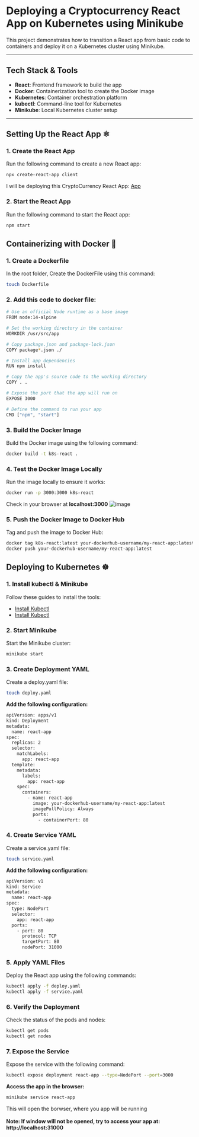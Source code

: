 # Deploying a Cryptocurrency React App on Kubernetes using Minikube

This project demonstrates how to transition a React app from basic code to containers and deploy it on a Kubernetes cluster using Minikube.

---

## Tech Stack & Tools

- **React**: Frontend framework to build the app
- **Docker**: Containerization tool to create the Docker image
- **Kubernetes**: Container orchestration platform
- **kubectl**: Command-line tool for Kubernetes
- **Minikube**: Local Kubernetes cluster setup

---

## Setting Up the React App ⚛

### 1. Create the React App 

Run the following command to create a new React app:

```bash
npx create-react-app client
```
I will be deploying this CryptoCurrency React App: <a href="https://github.com/zainulabideen1122/React-Cryptocurrency-App/tree/master">App</a>

### 2. Start the React App
Run the following command to start the React app:
```bash
npm start
```
## Containerizing with Docker 🐋

### 1. Create a Dockerfile
In the root folder, Create the DockerFile using this command:
```bash
touch Dockerfile
```
### 2. Add this code to docker file:
```bash
# Use an official Node runtime as a base image
FROM node:14-alpine

# Set the working directory in the container
WORKDIR /usr/src/app

# Copy package.json and package-lock.json
COPY package*.json ./

# Install app dependencies
RUN npm install

# Copy the app's source code to the working directory
COPY . .

# Expose the port that the app will run on
EXPOSE 3000

# Define the command to run your app
CMD ["npm", "start"]
```
### 3. Build the Docker Image
Build the Docker image using the following command:
```bash
docker build -t k8s-react .
```

### 4. Test the Docker Image Locally
Run the image locally to ensure it works:
```bash
docker run -p 3000:3000 k8s-react
```
Check in your browser at **localhost:3000** 
![image](https://github.com/user-attachments/assets/87cf91eb-1809-4213-8506-f711470ae2bb)

### 5. Push the Docker Image to Docker Hub
Tag and push the image to Docker Hub:
```bash
docker tag k8s-react:latest your-dockerhub-username/my-react-app:latest
docker push your-dockerhub-username/my-react-app:latest
```
## Deploying to Kubernetes ☸️
### 1. Install kubectl & Minikube
Follow these guides to install the tools:
- <a href="https://kubernetes.io/docs/tasks/tools/">Install Kubectl</a>
- <a href="https://minikube.sigs.k8s.io/docs/start/?arch=%2Fwindows%2Fx86-64%2Fstable%2F.exe+download">Install Kubectl</a>

### 2. Start Minikube
Start the Minikube cluster:
```bash
minikube start
```
### 3. Create Deployment YAML
Create a deploy.yaml file:
```bash
touch deploy.yaml
```

**Add the following configuration:**
```bash
apiVersion: apps/v1
kind: Deployment
metadata:
  name: react-app
spec:
  replicas: 2
  selector:
    matchLabels:
      app: react-app
  template:
    metadata:
      labels:
        app: react-app
    spec:
      containers:
        - name: react-app
          image: your-dockerhub-username/my-react-app:latest
          imagePullPolicy: Always
          ports:
            - containerPort: 80
```

### 4. Create Service YAML
Create a service.yaml file:
```bash
touch service.yaml
```
**Add the following configuration:**
```bash
apiVersion: v1
kind: Service
metadata:
  name: react-app
spec:
  type: NodePort
  selector:
    app: react-app
  ports:
    - port: 80
      protocol: TCP
      targetPort: 80
      nodePort: 31000
```

### 5. Apply YAML Files
Deploy the React app using the following commands:
```bash
kubectl apply -f deploy.yaml
kubectl apply -f service.yaml
```


### 6. Verify the Deployment
Check the status of the pods and nodes:
```bash
kubectl get pods
kubectl get nodes
```
### 7. Expose the Service
Expose the service with the following command:
```bash
kubectl expose deployment react-app --type=NodePort --port=3000
```
**Access the app in the browser:**
```bash
minikube service react-app
```
This will open the borwser, where you app will be running<br></br>
**Note: If window will not be opened, try to access your app at: http://localhost:31000**

